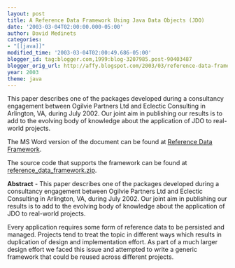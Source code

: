 ```yaml
---
layout: post
title: A Reference Data Framework Using Java Data Objects (JDO)
date: '2003-03-04T02:00:00.000-05:00'
author: David Medinets
categories:
- "[[java]]"
modified_time: '2003-03-04T02:00:49.686-05:00'
blogger_id: tag:blogger.com,1999:blog-3207985.post-90403487
blogger_orig_url: http://affy.blogspot.com/2003/03/reference-data-framework-using-java.md
year: 2003
theme: java
---
```


<p>This paper describes one of the packages developed during a consultancy engagement between Ogilvie Partners Ltd and
    Eclectic Consulting in Arlington, VA, during July 2002. Our joint aim in publishing our results is to add to the
    evolving body of knowledge about the application of JDO to real-world projects.</p>


<p>The MS Word version of the document can be found at <a href="/assets/reference-data-framework.doc">Reference Data
        Framework</a>.</p>

<p>The source code that supports the framework can be found at <a
        href="/assets/reference_data_framework.zip">reference_data_framework.zip</a>.

<p><b>Abstract</b> - This paper describes one of the packages developed during a consultancy engagement between Ogilvie
    Partners Ltd and Eclectic Consulting in Arlington, VA, during July 2002. Our joint aim in publishing our results is
    to add to the evolving body of knowledge about the application of JDO to real-world projects.</p>

<p>Every application requires some form of reference data to be persisted and managed. Projects tend to treat the topic
    in different ways which results in duplication of design and implementation effort. As part of a much larger design
    effort we faced this issue and attempted to write a generic framework that could be reused across different
    projects.</p>